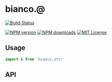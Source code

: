# bianco.@

[![Build Status][travis-image]][travis-url]

[![NPM version][npm-version-image]][npm-url]
[![NPM downloads][npm-downloads-image]][npm-url]
[![MIT License][license-image]][license-url]



## Usage

```js
import $ from 'bianco.attr'

```

## API


[travis-image]:https://img.shields.io/travis/biancojs/@.svg?style=flat-square
[travis-url]:https://travis-ci.org/biancojs/@

[license-image]:http://img.shields.io/badge/license-MIT-000000.svg?style=flat-square
[license-url]:LICENSE.txt

[npm-version-image]:http://img.shields.io/npm/v/bianco.@.svg?style=flat-square
[npm-downloads-image]:http://img.shields.io/npm/dm/bianco.@.svg?style=flat-square
[npm-url]:https://npmjs.org/package/bianco.@
